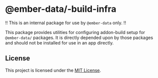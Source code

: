 # @ember-data/-build-infra

!! This is an internal package for use by `@ember-data` only. !!

This package provides utilities for configuring addon-build setup
for `@ember-data/` packages. It is directly depended upon by those
packages and should not be installed for use in an app directly.

## License

This project is licensed under the [MIT License](LICENSE.md).
